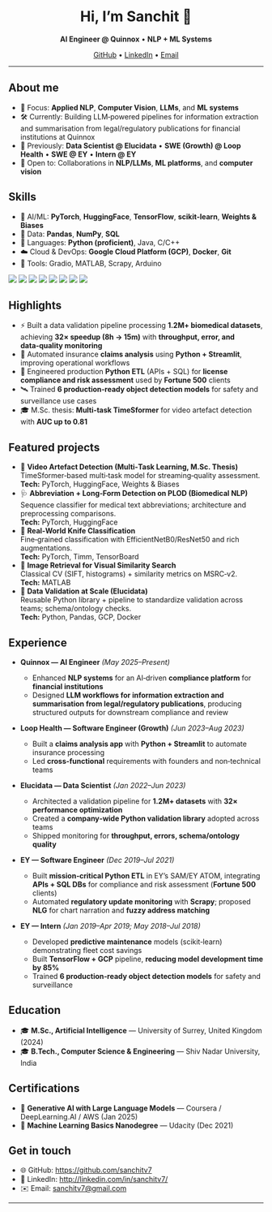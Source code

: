 <!-- Profile Header -->
<h1 align="center">Hi, I’m Sanchit <span>👋</span></h1>
<p align="center">
  <b>AI Engineer @ Quinnox</b> • <b>NLP + ML Systems</b><br/>
</p>

<!-- Quick Links -->
<p align="center">
  <a href="https://github.com/sanchitv7">GitHub</a> •
  <a href="http://linkedin.com/in/sanchitv7/">LinkedIn</a> •
  <a href="mailto:sanchitv7@gmail.com">Email</a>
</p>

---

## About me
- 🔎 Focus: **Applied NLP**, **Computer Vision**, **LLMs**, and **ML systems**
- 🛠️ Currently: Building LLM‑powered pipelines for information extraction and summarisation from legal/regulatory publications for financial institutions at Quinnox
- 🧩 Previously: **Data Scientist @ Elucidata** • **SWE (Growth) @ Loop Health** • **SWE @ EY** • **Intern @ EY**
- 🤝 Open to: Collaborations in **NLP/LLMs**, **ML platforms**, and **computer vision**

## Skills
- 🤖 AI/ML: **PyTorch**, **HuggingFace**, **TensorFlow**, **scikit‑learn**, **Weights & Biases**
- 🧮 Data: **Pandas**, **NumPy**, **SQL**
- 🐍 Languages: **Python (proficient)**, Java, C/C++
- ☁️ Cloud & DevOps: **Google Cloud Platform (GCP)**, **Docker**, **Git**
- 🧰 Tools: Gradio, MATLAB, Scrapy, Arduino

<!-- Optional visual badges; keep or remove as you like -->
<p>
  <img src="https://img.shields.io/badge/Python-3776AB?logo=python&logoColor=white&style=for-the-badge" />
  <img src="https://img.shields.io/badge/PyTorch-EE4C2C?logo=pytorch&logoColor=white&style=for-the-badge" />
  <img src="https://img.shields.io/badge/HuggingFace-FFD21E?logo=huggingface&logoColor=black&style=for-the-badge" />
  <img src="https://img.shields.io/badge/TensorFlow-FF6F00?logo=tensorflow&logoColor=white&style=for-the-badge" />
  <img src="https://img.shields.io/badge/scikit--learn-F7931E?logo=scikitlearn&logoColor=white&style=for-the-badge" />
  <img src="https://img.shields.io/badge/GCP-4285F4?logo=googlecloud&logoColor=white&style=for-the-badge" />
  <img src="https://img.shields.io/badge/Docker-2496ED?logo=docker&logoColor=white&style=for-the-badge" />
  <img src="https://img.shields.io/badge/W%26B-FFBE00?style=for-the-badge" />
</p>

## Highlights
- ⚡ Built a data validation pipeline processing **1.2M+ biomedical datasets**, achieving **32× speedup (8h → 15m)** with **throughput, error, and data‑quality monitoring**
- 🧾 Automated insurance **claims analysis** using **Python + Streamlit**, improving operational workflows
- 🔗 Engineered production **Python ETL** (APIs + SQL) for **license compliance and risk assessment** used by **Fortune 500** clients
- 🛰️ Trained **6 production‑ready object detection models** for safety and surveillance use cases
- 🎓 M.Sc. thesis: **Multi‑task TimeSformer** for video artefact detection with **AUC up to 0.81**

## Featured projects
- 🎥 <b>Video Artefact Detection (Multi‑Task Learning, M.Sc. Thesis)</b>  
  TimeSformer‑based multi‑task model for streaming‑quality assessment.  
  <b>Tech:</b> PyTorch, HuggingFace, Weights & Biases
- 🩺 <b>Abbreviation + Long‑Form Detection on PLOD (Biomedical NLP)</b>  
  Sequence classifier for medical text abbreviations; architecture and preprocessing comparisons.  
  <b>Tech:</b> PyTorch, HuggingFace
- 🍄 <b>Real‑World Knife Classification</b>  
  Fine‑grained classification with EfficientNetB0/ResNet50 and rich augmentations.  
  <b>Tech:</b> PyTorch, Timm, TensorBoard
- 🔎 <b>Image Retrieval for Visual Similarity Search</b>  
  Classical CV (SIFT, histograms) + similarity metrics on MSRC‑v2.  
  <b>Tech:</b> MATLAB
- 🧪 <b>Data Validation at Scale (Elucidata)</b>  
  Reusable Python library + pipeline to standardize validation across teams; schema/ontology checks.  
  <b>Tech:</b> Python, Pandas, GCP, Docker

## Experience
- <b>Quinnox — AI Engineer</b> <i>(May 2025–Present)</i>  
  - Enhanced **NLP systems** for an AI‑driven **compliance platform** for **financial institutions**  
  - Designed **LLM workflows for information extraction and summarisation from legal/regulatory publications**, producing structured outputs for downstream compliance and review

- <b>Loop Health — Software Engineer (Growth)</b> <i>(Jun 2023–Aug 2023)</i>  
  - Built a **claims analysis app** with **Python + Streamlit** to automate insurance processing  
  - Led **cross‑functional** requirements with founders and non‑technical teams

- <b>Elucidata — Data Scientist</b> <i>(Jan 2022–Jun 2023)</i>  
  - Architected a validation pipeline for **1.2M+ datasets** with **32× performance optimization**  
  - Created a **company‑wide Python validation library** adopted across teams  
  - Shipped monitoring for **throughput, errors, schema/ontology quality**

- <b>EY — Software Engineer</b> <i>(Dec 2019–Jul 2021)</i>  
  - Built **mission‑critical Python ETL** in EY’s SAM/EY ATOM, integrating **APIs + SQL DBs** for compliance and risk assessment (**Fortune 500** clients)  
  - Automated **regulatory update monitoring** with **Scrapy**; proposed **NLG** for chart narration and **fuzzy address matching**

- <b>EY — Intern</b> <i>(Jan 2019–Apr 2019; May 2018–Jul 2018)</i>  
  - Developed **predictive maintenance** models (scikit‑learn) demonstrating fleet cost savings  
  - Built **TensorFlow + GCP** pipeline, **reducing model development time by 85%**  
  - Trained **6 production‑ready object detection models** for safety and surveillance

## Education
- 🎓 <b>M.Sc., Artificial Intelligence</b> — University of Surrey, United Kingdom (2024)  
- 🎓 <b>B.Tech., Computer Science & Engineering</b> — Shiv Nadar University, India

## Certifications
- 🧠 <b>Generative AI with Large Language Models</b> — Coursera / DeepLearning.AI / AWS (Jan 2025)
- 📘 <b>Machine Learning Basics Nanodegree</b> — Udacity (Dec 2021)

## Get in touch
- 🌐 GitHub: https://github.com/sanchitv7  
- 💼 LinkedIn: http://linkedin.com/in/sanchitv7/  
- ✉️ Email: sanchitv7@gmail.com

---

<!-- Dynamic sections 
<p align="center">
  <img src="https://github-readme-stats.vercel.app/api?username=sanchitv7&show_icons=true&theme=transparent&hide_border=true" height="150" />
  <img src="https://github-readme-stats.vercel.app/api/top-langs/?username=sanchitv7&layout=compact&theme=transparent&hide_border=true" height="150" />
</p>

<p align="center">
  <img src="https://streak-stats.demolab.com?user=sanchitv7&theme=transparent&hide_border=true" height="170" />
</p>

<p align="center">
  <img src="https://github-profile-trophy.vercel.app/?username=sanchitv7&theme=gruvbox&no-frame=true&row=1&column=6" />
</p>

<p align="center">
  <img src="https://komarev.com/ghpvc/?username=sanchitv7&style=flat-square" />
</p>
-->

